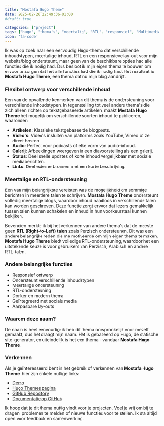 ```yaml
---
title: "Mostafa Hugo Theme"
date: 2025-02-26T22:49:36+01:00
#draft: true

categories: ["project"]
tags: ["hugo", "thema's", "meertalig", "RTL", "responsief", "Multimedia", "donkere modus", "blog"]
icon: 'fa-code'
---
```

Ik was op zoek naar een eenvoudig Hugo-thema dat verschillende inhoudstypen, meertalige inhoud, RTL en een responsieve lay-out voor mijn website/blog ondersteunt, maar geen van de beschikbare opties had alle functies die ik nodig had. Dus besloot ik mijn eigen thema te bouwen om ervoor te zorgen dat het alle functies had die ik nodig had. Het resultaat is **Mostafa Hugo Theme**, een thema dat nu mijn blog aandrijft.

<!--more-->

### Flexibel ontwerp voor verschillende inhoud

Een van de opvallende kenmerken van dit thema is de ondersteuning voor verschillende inhoudstypen. In tegenstelling tot veel andere thema's die zich alleen richten op tekstgebaseerde artikelen, maakt **Mostafa Hugo Theme** het mogelijk om verschillende soorten inhoud te publiceren, waaronder:

- **Artikelen**: Klassieke tekstgebaseerde blogposts.
- **Video's**: Video's insluiten van platforms zoals YouTube, Vimeo of ze direct hosten.
- **Audio**: Perfect voor podcasts of elke vorm van audio-inhoud.
- **Galerij**: Afbeeldingen weergeven in een diavoorstelling als een galerij.
- **Status**: Deel snelle updates of korte inhoud vergelijkbaar met sociale mediaberichten.
- **Links**: Deel externe bronnen met een korte beschrijving.

### Meertalige en RTL-ondersteuning

Een van mijn belangrijkste vereisten was de mogelijkheid om sommige berichten in meerdere talen te schrijven. **Mostafa Hugo Theme** ondersteunt volledig meertalige blogs, waardoor inhoud naadloos in verschillende talen kan worden geschreven. Deze functie zorgt ervoor dat lezers gemakkelijk tussen talen kunnen schakelen en inhoud in hun voorkeurstaal kunnen bekijken.

Bovendien merkte ik bij het verkennen van andere thema's dat de meeste geen **RTL (Right-to-Left) talen** zoals Perzisch ondersteunen. Dit was een andere belangrijke reden die me motiveerde om mijn eigen thema te maken. **Mostafa Hugo Theme** biedt volledige RTL-ondersteuning, waardoor het een uitstekende keuze is voor gebruikers van Perzisch, Arabisch en andere RTL-talen.

### Andere belangrijke functies

- Responsief ontwerp
- Ondersteunt verschillende inhoudstypen
- Meertalige ondersteuning
- RTL-ondersteuning
- Donker en modern thema
- Geïntegreerd met sociale media
- Aanpasbare lay-outs

### Waarom deze naam?

De naam is heel eenvoudig: ik heb dit thema oorspronkelijk voor mezelf gemaakt, dus het draagt mijn naam. Het is gebaseerd op Hugo, de statische site-generator, en uiteindelijk is het een thema - vandaar **Mostafa Hugo Theme**.

### Verkennen

Als je geïnteresseerd bent in het gebruik of verkennen van **Mostafa Hugo Theme**, hier zijn enkele nuttige links:

- [Demo](https://mirmousaviii.github.io/mostafa-hugo-theme/)
- [Hugo Themes pagina](https://themes.gohugo.io/themes/mostafa-hugo-theme/)
- [GitHub Repository](https://github.com/mirmousaviii/mostafa-hugo-theme/)
- [Documentatie op GitHub](https://github.com/mirmousaviii/mostafa-hugo-theme?tab=readme-ov-file#mostafa-hugo-theme)

Ik hoop dat je dit thema nuttig vindt voor je projecten. Voel je vrij om bij te dragen, problemen te melden of nieuwe functies voor te stellen. Ik sta altijd open voor feedback en samenwerking.